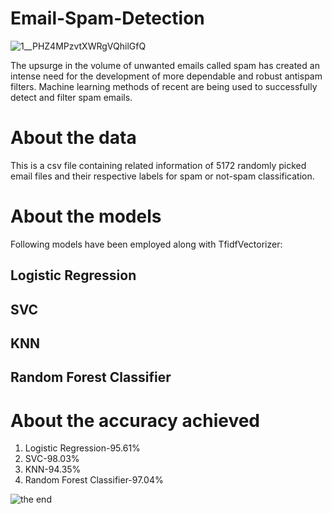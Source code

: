 # Email-Spam-Detection


![1__PHZ4MPzvtXWRgVQhilGfQ](https://user-images.githubusercontent.com/88290919/176714049-3c2106cf-491e-4cc3-ae8f-cceca60657f0.jpeg)

The upsurge in the volume of unwanted emails called spam has created an intense need for the development of more dependable and robust antispam filters. Machine learning methods of recent are being used to successfully detect and filter spam emails.

# About the data #
This is a csv file containing related information of 5172 randomly picked email files and their respective labels for spam or not-spam classification.

# About the models #
Following models have been employed along with TfidfVectorizer:
## Logistic Regression ##
## SVC ##
## KNN ##
## Random Forest Classifier ##

# About the accuracy achieved #
1. Logistic Regression-95.61%
2. SVC-98.03%
3. KNN-94.35%
4. Random Forest Classifier-97.04%


![the end](https://user-images.githubusercontent.com/88290919/176714254-2bb2543f-cb5d-47d1-a166-c23b68886ba2.jpg)

